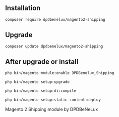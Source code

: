 Installation
------------

```bash
composer require dpdbenelux/magento2-shipping
```

Upgrade
-------

```bash
composer update dpdbenelux/magento2-shipping
```

After upgrade or install
------------------------

```bash
php bin/magento module:enable DPDBenelux_Shipping
```
```bash
php bin/magento setup:upgrade
```
```bash
php bin/magento setup:di:compile
```
```bash
php bin/magento setup:static-content:deploy
```

Magento 2 Shipping module by DPDBeNeLux
